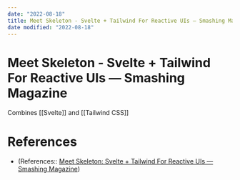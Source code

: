 ```yaml
---
date: "2022-08-18"
title: Meet Skeleton - Svelte + Tailwind For Reactive UIs — Smashing Magazine
date modified: "2022-08-18"
---
```


# Meet Skeleton - Svelte + Tailwind For Reactive UIs — Smashing Magazine
Combines [[Svelte]] and [[Tailwind CSS]]

# References
- (References:: [Meet Skeleton: Svelte + Tailwind For Reactive UIs — Smashing Magazine](https://www.smashingmagazine.com/2022/08/skeleton-svelte-tailwind-reactive-uis/))
